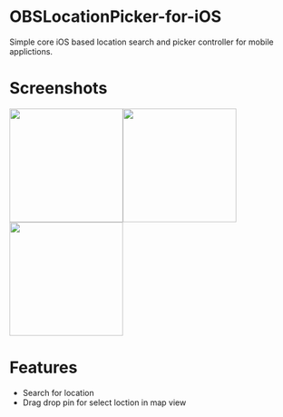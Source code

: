 # OBSLocationPicker-for-iOS

Simple core iOS based location search and picker controller for mobile applictions.

# Screenshots

<img src="https://github.com/jaiobs/OBSLocationPicker-for-iOS/blob/master/OBSLocationSearch-for-iOS/ScreenShots/screen1.png" width="200"><img src="https://github.com/jaiobs/OBSLocationPicker-for-iOS/blob/master/OBSLocationSearch-for-iOS/ScreenShots/screen2.png" width="200"><img src="https://github.com/jaiobs/OBSLocationPicker-for-iOS/blob/master/OBSLocationSearch-for-iOS/ScreenShots/locationpickersample.gif" width="200">

# Features
 - Search for location
 - Drag drop pin for select loction in map view
